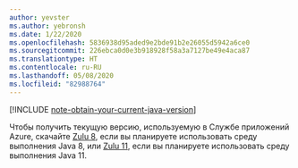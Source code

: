 ```yaml
---
author: yevster
ms.author: yebronsh
ms.date: 1/22/2020
ms.openlocfilehash: 5836938d95aded9e2bde91b2e26055d5942a6ce0
ms.sourcegitcommit: 226ebca0d0e3b918928f58a3a7127be49e4aca87
ms.translationtype: HT
ms.contentlocale: ru-RU
ms.lasthandoff: 05/08/2020
ms.locfileid: "82988764"
---
```

<!-- Included in "### Switch to a supported platform" sections that have different (required) intro paragraphs. For example:

### Switch to a supported platform

App Service offers specific versions of Java SE. To ensure compatibility, migrate your application to one of the supported versions of in its current environment before you proceed with any of the remaining steps. Be sure to fully test the resulting configuration. Use the latest stable release of your Linux distribution in such tests.

-->

[!INCLUDE [note-obtain-your-current-java-version](note-obtain-your-current-java-version.md)]

Чтобы получить текущую версию, используемую в Службе приложений Azure, скачайте [Zulu 8](https://www.azul.com/downloads/azure-only/zulu/?&version=java-8-lts&architecture=x86-64-bit&package=jdk), если вы планируете использовать среду выполнения Java 8, или [Zulu 11](https://www.azul.com/downloads/azure-only/zulu/?&version=java-11-lts&architecture=x86-64-bit&package=jdk), если вы планируете использовать среду выполнения Java 11.
